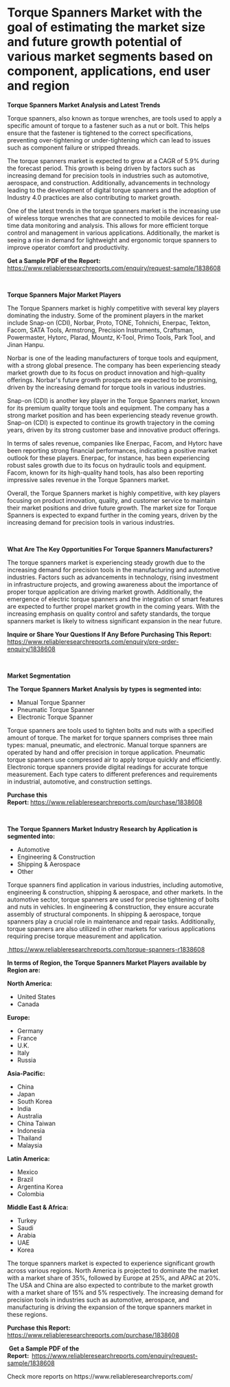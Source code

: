 <p><h1>Torque Spanners Market with the goal of estimating the market size and future growth potential of various market segments based on component, applications, end user and region</h1></p><p><strong>Torque Spanners Market Analysis and Latest Trends</strong></p>
<p><p>Torque spanners, also known as torque wrenches, are tools used to apply a specific amount of torque to a fastener such as a nut or bolt. This helps ensure that the fastener is tightened to the correct specifications, preventing over-tightening or under-tightening which can lead to issues such as component failure or stripped threads.</p><p>The torque spanners market is expected to grow at a CAGR of 5.9% during the forecast period. This growth is being driven by factors such as increasing demand for precision tools in industries such as automotive, aerospace, and construction. Additionally, advancements in technology leading to the development of digital torque spanners and the adoption of Industry 4.0 practices are also contributing to market growth.</p><p>One of the latest trends in the torque spanners market is the increasing use of wireless torque wrenches that are connected to mobile devices for real-time data monitoring and analysis. This allows for more efficient torque control and management in various applications. Additionally, the market is seeing a rise in demand for lightweight and ergonomic torque spanners to improve operator comfort and productivity.</p></p>
<p><strong>Get a Sample PDF of the Report:&nbsp;</strong> <a href="https://www.reliableresearchreports.com/enquiry/request-sample/1838608">https://www.reliableresearchreports.com/enquiry/request-sample/1838608</a></p>
<p>&nbsp;</p>
<p><strong>Torque Spanners Major Market Players</strong></p>
<p><p>The Torque Spanners market is highly competitive with several key players dominating the industry. Some of the prominent players in the market include Snap-on (CDI), Norbar, Proto, TONE, Tohnichi, Enerpac, Tekton, Facom, SATA Tools, Armstrong, Precision Instruments, Craftsman, Powermaster, Hytorc, Plarad, Mountz, K-Tool, Primo Tools, Park Tool, and Jinan Hanpu.</p><p>Norbar is one of the leading manufacturers of torque tools and equipment, with a strong global presence. The company has been experiencing steady market growth due to its focus on product innovation and high-quality offerings. Norbar's future growth prospects are expected to be promising, driven by the increasing demand for torque tools in various industries.</p><p>Snap-on (CDI) is another key player in the Torque Spanners market, known for its premium quality torque tools and equipment. The company has a strong market position and has been experiencing steady revenue growth. Snap-on (CDI) is expected to continue its growth trajectory in the coming years, driven by its strong customer base and innovative product offerings.</p><p>In terms of sales revenue, companies like Enerpac, Facom, and Hytorc have been reporting strong financial performances, indicating a positive market outlook for these players. Enerpac, for instance, has been experiencing robust sales growth due to its focus on hydraulic tools and equipment. Facom, known for its high-quality hand tools, has also been reporting impressive sales revenue in the Torque Spanners market.</p><p>Overall, the Torque Spanners market is highly competitive, with key players focusing on product innovation, quality, and customer service to maintain their market positions and drive future growth. The market size for Torque Spanners is expected to expand further in the coming years, driven by the increasing demand for precision tools in various industries.</p></p>
<p>&nbsp;</p>
<p><strong>What Are The Key Opportunities For Torque Spanners Manufacturers?</strong></p>
<p><p>The torque spanners market is experiencing steady growth due to the increasing demand for precision tools in the manufacturing and automotive industries. Factors such as advancements in technology, rising investment in infrastructure projects, and growing awareness about the importance of proper torque application are driving market growth. Additionally, the emergence of electric torque spanners and the integration of smart features are expected to further propel market growth in the coming years. With the increasing emphasis on quality control and safety standards, the torque spanners market is likely to witness significant expansion in the near future.</p></p>
<p><strong>Inquire or Share Your Questions If Any Before Purchasing This Report:</strong> <a href="https://www.reliableresearchreports.com/enquiry/pre-order-enquiry/1838608">https://www.reliableresearchreports.com/enquiry/pre-order-enquiry/1838608</a></p>
<p>&nbsp;</p>
<p><strong>Market Segmentation</strong></p>
<p><strong>The Torque Spanners Market Analysis by types is segmented into:</strong></p>
<p><ul><li>Manual Torque Spanner</li><li>Pneumatic Torque Spanner</li><li>Electronic Torque Spanner</li></ul></p>
<p><p>Torque spanners are tools used to tighten bolts and nuts with a specified amount of torque. The market for torque spanners comprises three main types: manual, pneumatic, and electronic. Manual torque spanners are operated by hand and offer precision in torque application. Pneumatic torque spanners use compressed air to apply torque quickly and efficiently. Electronic torque spanners provide digital readings for accurate torque measurement. Each type caters to different preferences and requirements in industrial, automotive, and construction settings.</p></p>
<p><strong>Purchase this Report:&nbsp;</strong><a href="https://www.reliableresearchreports.com/purchase/1838608">https://www.reliableresearchreports.com/purchase/1838608</a></p>
<p>&nbsp;</p>
<p><strong>The Torque Spanners Market Industry Research by Application is segmented into:</strong></p>
<p><ul><li>Automotive</li><li>Engineering & Construction</li><li>Shipping & Aerospace</li><li>Other</li></ul></p>
<p><p>Torque spanners find application in various industries, including automotive, engineering & construction, shipping & aerospace, and other markets. In the automotive sector, torque spanners are used for precise tightening of bolts and nuts in vehicles. In engineering & construction, they ensure accurate assembly of structural components. In shipping & aerospace, torque spanners play a crucial role in maintenance and repair tasks. Additionally, torque spanners are also utilized in other markets for various applications requiring precise torque measurement and application.</p></p>
<p><a href="https://www.reliableresearchreports.com/torque-spanners-r1838608">&nbsp;https://www.reliableresearchreports.com/torque-spanners-r1838608</a></p>
<p><strong>In terms of Region, the Torque Spanners Market Players available by Region are:</strong></p>
<p>
    <p> <strong> North America: </strong>
        <ul>
            <li>United States</li>
            <li>Canada</li>
        </ul>
        </p> 
    <p> <strong> Europe: </strong>
        <ul>
            <li>Germany</li>
            <li>France</li>
            <li>U.K.</li>
            <li>Italy</li>
            <li>Russia</li>
        </ul>
        </p> 
    <p> <strong> Asia-Pacific: </strong>
        <ul>
            <li>China</li>
            <li>Japan</li>
            <li>South Korea</li>
            <li>India</li>
            <li>Australia</li>
            <li>China Taiwan</li>
            <li>Indonesia</li>
            <li>Thailand</li>
            <li>Malaysia</li>
        </ul>
        </p> 
    <p> <strong> Latin America: </strong>
        <ul>
            <li>Mexico</li>
            <li>Brazil</li>
            <li>Argentina Korea</li>
            <li>Colombia</li>
        </ul>
        </p> 
    <p> <strong> Middle East & Africa: </strong>
        <ul>
            <li>Turkey</li>
            <li>Saudi</li>
            <li>Arabia</li>
            <li>UAE</li>
            <li>Korea</li>
        </ul>
    </p>
    </p>
<p><p>The torque spanners market is expected to experience significant growth across various regions. North America is projected to dominate the market with a market share of 35%, followed by Europe at 25%, and APAC at 20%. The USA and China are also expected to contribute to the market growth with a market share of 15% and 5% respectively. The increasing demand for precision tools in industries such as automotive, aerospace, and manufacturing is driving the expansion of the torque spanners market in these regions.</p></p>
<p><strong>Purchase this Report: </strong><a href="https://www.reliableresearchreports.com/purchase/1838608">https://www.reliableresearchreports.com/purchase/1838608</a></p>
<p>&nbsp;<strong>Get a Sample PDF of the Report:&nbsp;&nbsp;</strong><a href="https://www.reliableresearchreports.com/enquiry/request-sample/1838608">https://www.reliableresearchreports.com/enquiry/request-sample/1838608</a></p>
<p><strong></strong></p>
<p>Check more reports on https://www.reliableresearchreports.com/</p>